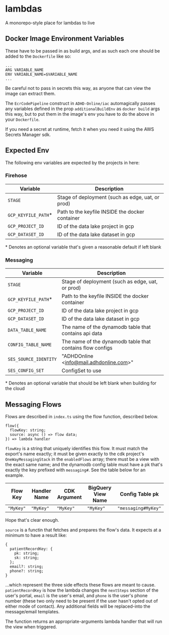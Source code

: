 # lambdas

A monorepo-style place for lambdas to live

## Docker Image Environment Variables

These have to be passed in as build args, and as such each one should be added
to the `Dockerfile` like so:

```
...
ARG VARIABLE_NAME
ENV VARIABLE_NAME=$VARIABLE_NAME
...
```

Be careful not to pass in secrets this way, as anyone that can view the image
can extract them.

The `EcrCodePipeline` construct in `ADHD-Online/iac` automagically passes
any variables defined in the prop `additionalBuildEnv` as `docker build` args
this way, but to put them in the image's env you have to do the above in your
`Dockerfile`.

If you need a secret at runtime, fetch it when you need it using the AWS
Secrets Manager sdk.

## Expected Env

The following env variables are expected by the projects in here:

### Firehose

| Variable             | Description
| --------             | -----------
| `STAGE`              | Stage of deployment (such as edge, uat, or prod)
| `GCP_KEYFILE_PATH`\* | Path to the keyfile INSIDE the docker container
| `GCP_PROJECT_ID`     | ID of the data lake project in gcp
| `GCP_DATASET_ID`     | ID of the data lake dataset in gcp

\* Denotes an optional variable that's given a reasonable default if left blank

### Messaging

| Variable               | Description
| --------               | -----------
| `STAGE`                | Stage of deployment (such as edge, uat, or prod)
| `GCP_KEYFILE_PATH`\*   | Path to the keyfile INSIDE the docker container
| `GCP_PROJECT_ID`       | ID of the data lake project in gcp
| `GCP_DATASET_ID`       | ID of the data lake dataset in gcp
| `DATA_TABLE_NAME`      | The name of the dynamodb table that contains api data
| `CONFIG_TABLE_NAME`    | The name of the dynamodb table that contains flow configs
| `SES_SOURCE_IDENTITY`  | "ADHDOnline &lt;info@mail.adhdonline.com&gt;"
| `SES_CONFIG_SET`       | ConfigSet to use

\* Denotes an optional variable that should be left blank when building for the cloud

## Messaging Flows

Flows are described in `index.ts` using the flow function, described below.

    flow({
      flowKey: string;
      source: async () => flow data;
    }) => lambda handler

`flowKey` is a string that uniquely identifies this flow. It must match the
export's name exactly; it must be given exactly to the cdk project's
`OneWayMessagingStack` in the `enabledFlows` array; there must be a view with
the exact same name; and the dynamodb config table must have a pk that's exactly
the key prefixed with `messaging#`. See the table below for an example.

| Flow Key  | Handler Name | CDK Argument | BigQuery View Name | Config Table pk
| --------  | -------------| ------------ | ------------------ | ---------------
| `"MyKey"` | `"MyKey"`    | `"MyKey"`    | `"MyKey"`          | `"messaging#MyKey"`

Hope that's clear enough.

`source` is a functin that fetches and prepares the flow's data. It expects at
a minimum to have a result like:

    {
      patientRecordKey: {
        pk: string;
        sk: string;
      };
      email?: string;
      phone?: string;
    }

...which represent the three side effects these flows are meant to cause.
`patientRecordKey` is how the lambda changes the `nextSteps` section of the user's
portal, `email` is the user's email, and `phone` is the user's phone number
(these two only need to be present if the user hasn't opted out of either mode
of contact). Any additional fields will be replaced-into the message/email
templates.

The function returns an appropriate-arguments lambda handler that will run the
view when triggered.

